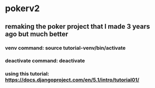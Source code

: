 # pokerv2

## remaking the poker project that I made 3 years ago but much better

### venv command: source tutorial-venv/bin/activate
### deactivate command: deactivate

### using this tutorial: https://docs.djangoproject.com/en/5.1/intro/tutorial01/